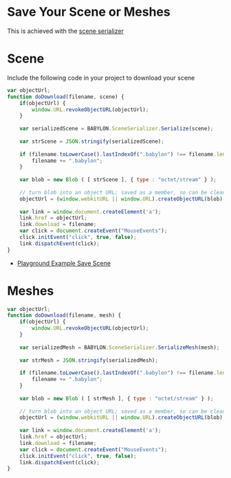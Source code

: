 # Save Your Scene or Meshes

This is achieved with the [scene serializer](//doc.babylonjs.com/api/classes/babylon.sceneserializer)

# Scene

Include the following code in your project to download your scene

```javascript
var objectUrl;
function doDownload(filename, scene) {
    if(objectUrl) {
        window.URL.revokeObjectURL(objectUrl);
    }
    
    var serializedScene = BABYLON.SceneSerializer.Serialize(scene);
        
    var strScene = JSON.stringify(serializedScene);
    
    if (filename.toLowerCase().lastIndexOf(".babylon") !== filename.length - 8 || filename.length < 9){
        filename += ".babylon";
    }
            
	var blob = new Blob ( [ strScene ], { type : "octet/stream" } );
       
    // turn blob into an object URL; saved as a member, so can be cleaned out later
    objectUrl = (window.webkitURL || window.URL).createObjectURL(blob);
    
    var link = window.document.createElement('a');
    link.href = objectUrl;
    link.download = filename;
    var click = document.createEvent("MouseEvents");
    click.initEvent("click", true, false);
    link.dispatchEvent(click);          
}
```

* [Playground Example Save Scene](https://www.babylonjs-playground.com/#1AGCWP#1)

# Meshes

```javascript
var objectUrl;
function doDownload(filename, mesh) {
    if(objectUrl) {
        window.URL.revokeObjectURL(objectUrl);
    }
    
    var serializedMesh = BABYLON.SceneSerializer.SerializeMesh(mesh);
        
    var strMesh = JSON.stringify(serializedMesh);
    
    if (filename.toLowerCase().lastIndexOf(".babylon") !== filename.length - 8 || filename.length < 9){
        filename += ".babylon";
    }
            
	var blob = new Blob ( [ strMesh ], { type : "octet/stream" } );
       
    // turn blob into an object URL; saved as a member, so can be cleaned out later
    objectUrl = (window.webkitURL || window.URL).createObjectURL(blob);
    
    var link = window.document.createElement('a');
    link.href = objectUrl;
    link.download = filename;
    var click = document.createEvent("MouseEvents");
    click.initEvent("click", true, false);
    link.dispatchEvent(click);          
}
```